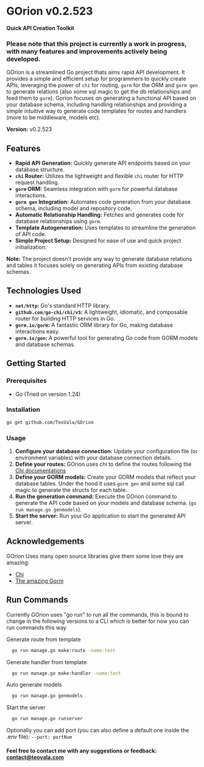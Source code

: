 # GOrion v0.2.523

**Quick API Creation Toolkit**

### Please note that this project is currently a work in progress, with many features and improvements actively being developed.

GOrion is a streamlined Go project thats aims rapid API development. It provides a simple and efficient setup for programmers to quickly create APIs, leveraging the power of `chi` for routing, `gorm` for the ORM and `gorm gen` to generate relations (also some sql magic to get the db relationships and feed them to `gorm`). Gorion focuses on generating a functional API based on your database schema, including handling relationships and providing a simple intuitive way to generate code templates for routes and handlers (more to be middleware, models etc).

**Version:** v0.2.523

## Features

*   **Rapid API Generation:** Quickly generate API endpoints based on your database structure.
*   **`chi` Router:** Utilizes the lightweight and flexible `chi` router for HTTP request handling.
*   **`gorm` ORM:** Seamless integration with `gorm` for powerful database interactions.
*   **`gorm gen` Integration:** Automates code generation from your database schema, including model and repository code.
*   **Automatic Relationship Handling:** Fetches and generates code for database relationships using `gorm`.
*   **Template Autogeneration:** Uses templates to streamline the generation of API code.
*   **Simple Project Setup:** Designed for ease of use and quick project initialization.

**Note:** The project doesn't provide any way to generate database relations and tables it focuses solely on generating APIs from existing database schemas.

## Technologies Used

*   **`net/http`:** Go's standard HTTP library.
*   **`github.com/go-chi/chi/v5`:** A lightweight, idiomatic, and composable router for building HTTP services in Go.
*   **`gorm.io/gorm`:** A fantastic ORM library for Go, making database interactions easy.
*   **`gorm.io/gen`:** A powerful tool for generating Go code from GORM models and database schemas.

## Getting Started

### Prerequisites

*   Go (Tried on version 1.24)


### Installation

```bash
go get github.com/TeoVala/GOrion
```

### Usage

1.  **Configure your database connection:** Update your configuration file (or environment variables) with your database connection details.
2.  **Define your routes:** GOrion uses chi to define the routes following the [Chi documentations](https://go-chi.io/#/pages/routing)
3.  **Define your GORM models:** Create your GORM models that reflect your database tables. Under the hood it uses `gorm gen` and some sql call magic to generate the structs for each table.
4.  **Run the generation command:** Execute the GOrion command to generate the API code based on your models and database schema. (`go run manage.go genmodels`).
5.  **Start the server:** Run your Go application to start the generated API server.



## Acknowledgements
GOrion Uses many open source libraries give them some love they are amazing:

 - [Chi](https://go-chi.io/)
 - [The amazing Gorm](https://gorm.io/)

## Run Commands
Currently GOrion uses "go run" to run all the commands, this is bound to change in the following versions to a CLI which is better for now you can run commands this way.

Generate route from template

```bash
  go run manage.go make:route -name:test

```

Generate handler from template

```bash
  go run manage.go make:handler -name:test

```

Auto generate models

```bash
  go run manage.go genmodels
```

Start the server

```bash
  go run manage.go runserver
```
Optionally you can add port (you can also define a default one inside the .env file): 
`
--port: portNum
`

#### Feel free to contact me with any suggestions or feedback: [contact@teovala.com](mailto:contact@teovala.com)
